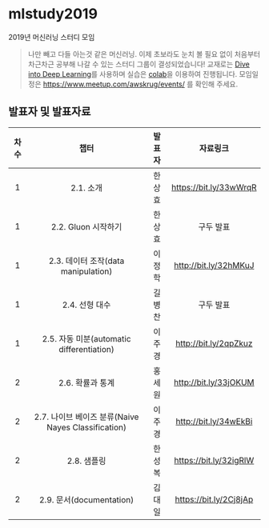 # mlstudy2019
2019년 머신러닝 스터디 모임

> 나만 빼고 다들 아는것 같은 머신러닝.
> 이제 초보라도 눈치 볼 필요 없이 처음부터 차근차근 공부해 나갈 수 있는 스터디 그룹이 결성되었습니다!
> 교재로는 [Dive into Deep Learning](https://ko.d2l.ai/)를 사용하며 실습은 [colab](https://colab.research.google.com)을 이용하여 진행됩니다.
> 모임일정은 https://www.meetup.com/awskrug/events/ 를 확인해 주세요.

## 발표자 및 발표자료

**차수**|**챕터**|**발표자**|**자료링크**
:-----:|:-----:|:-----:|:-----:
1|2.1. 소개|한상효|https://bit.ly/33wWrqR
1|2.2. Gluon 시작하기|한상효|구두 발표
1|2.3. 데이터 조작(data manipulation)|이정학|http://bit.ly/32hMKuJ
1|2.4. 선형 대수|길병찬|구두 발표
1|2.5. 자동 미분(automatic differentiation)|이주경|http://bit.ly/2qpZkuz
2|2.6. 확률과 통계|홍세원|http://bit.ly/33jOKUM
2|2.7. 나이브 베이즈 분류(Naive Nayes Classification)|이주경|http://bit.ly/34wEkBi
2|2.8. 샘플링|한성복|https://bit.ly/32igRlW
2|2.9. 문서(documentation)|김대일|https://bit.ly/2Cj8jAp
